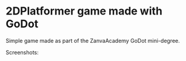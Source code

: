 # 2DPlatformer game made with GoDot

Simple game made as part of the ZanvaAcademy GoDot mini-degree.

Screenshots:

